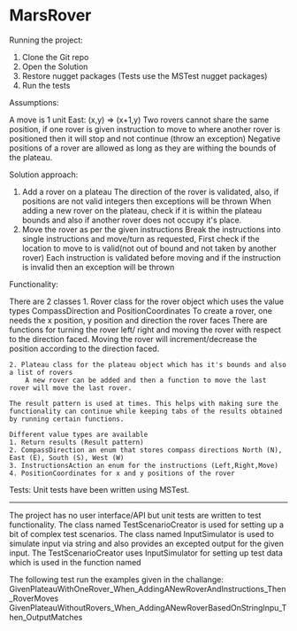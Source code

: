 # MarsRover
Running the project:
 
 1. Clone the Git repo
 2. Open the Solution
 3. Restore nugget packages (Tests use the MSTest nugget packages)
 4. Run the tests
 


Assumptions:

A move is 1 unit
East: (x,y) => (x+1,y)
Two rovers cannot share the same position, if one rover is given instruction to move to where another rover is 
positioned then it will stop and not continue (throw an exception)
Negative positions of a rover are allowed as long as they are withing the bounds of the plateau.

Solution approach:

1. Add a rover on a plateau
	The direction of the rover is validated, also, if positions are not valid integers then exceptions will be thrown
	When adding a new rover on the plateau, check if it is within the plateau bounds and also if another rover does not occupy it's place.
2. Move the rover as per the given instructions
	Break the instructions into single instructions and move/turn as requested,
	First check if the location to move to is valid(not out of bound and not taken by another rover)
	Each instruction is validated before moving and if the instruction is invalid then an exception will be thrown
	

Functionality:

There are 2 classes
	1. Rover class for the rover object
		which uses the value types CompassDirection and PositionCoordinates
		To create a rover, one needs the x position, y position and direction the rover faces
		There are functions for turning the rover left/ right and moving the rover with respect to the direction faced.
		Moving the rover will increment/decrease the position according to the direction faced.
		
	2. Plateau class for the plateau object which has it's bounds and also a list of rovers
		A new rover can be added and then a function to move the last rover will move the last rover.
	
	The result pattern is used at times. This helps with making sure the functionality can continue while keeping tabs of the results obtained by running certain functions.
	
	Different value types are available
	1. Return results (Result pattern) 
	2. CompassDirection an enum that stores compass directions North (N), East (E), South (S), West (W)
	3. InstructionsAction an enum for the instructions (Left,Right,Move)
	4. PositionCoordinates for x and y positions of the rover

Tests:
Unit tests have been written using MSTest.
 
 ---------------------
 
 The project has no user interface/API but unit tests are written to test functionality.
 The class named TestScenarioCreator is used for setting up a bit of complex test scenarios.
 The class named InputSimulator is used to simulate input via string and also provides an excepted output for the given input.
 The TestScenarioCreator uses InputSimulator for setting up test data which is used in the function named
 
 The following test run the examples given in the challange:
 GivenPlateauWithOneRover_When_AddingANewRoverAndInstructions_Then_RoverMoves
 GivenPlateauWithoutRovers_When_AddingANewRoverBasedOnStringInpu_Then_OutputMatches
